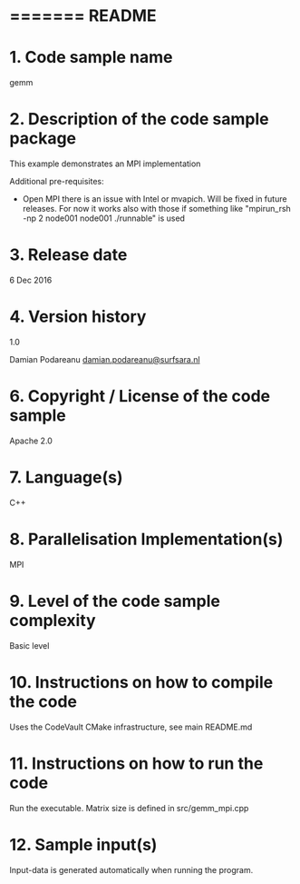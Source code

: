 =======
README
=======

# 1. Code sample name
gemm

# 2. Description of the code sample package
This example demonstrates an MPI implementation

Additional pre-requisites:
* Open MPI there is an issue with Intel or mvapich. Will be fixed in future releases. For now it works also with those if  something like "mpirun_rsh -np 2 node001 node001 ./runnable" is used

# 3. Release date
6 Dec 2016

# 4. Version history 
1.0

Damian Podareanu <damian.podareanu@surfsara.nl>

# 6. Copyright / License of the code sample
Apache 2.0

# 7. Language(s) 
C++

# 8. Parallelisation Implementation(s)
MPI

# 9. Level of the code sample complexity 
Basic level

# 10. Instructions on how to compile the code
Uses the CodeVault CMake infrastructure, see main README.md

# 11. Instructions on how to run the code
Run the executable. Matrix size is defined in src/gemm_mpi.cpp

# 12. Sample input(s)
Input-data is generated automatically when running the program.